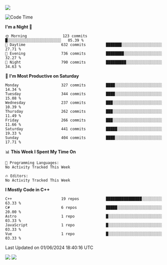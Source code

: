 ![](https://komarev.com/ghpvc/?username=lilpidgey&color=red)
<!--START_SECTION:waka-->
![Code Time](http://img.shields.io/badge/Code%20Time-1%2C491%20hrs%2018%20mins-blue)

**I'm a Night 🦉** 

```text
🌞 Morning                123 commits         █░░░░░░░░░░░░░░░░░░░░░░░░   05.39 % 
🌆 Daytime                632 commits         ███████░░░░░░░░░░░░░░░░░░   27.71 % 
🌃 Evening                736 commits         ████████░░░░░░░░░░░░░░░░░   32.27 % 
🌙 Night                  790 commits         █████████░░░░░░░░░░░░░░░░   34.63 % 
```
📅 **I'm Most Productive on Saturday** 

```text
Monday                   327 commits         ████░░░░░░░░░░░░░░░░░░░░░   14.34 % 
Tuesday                  344 commits         ████░░░░░░░░░░░░░░░░░░░░░   15.08 % 
Wednesday                237 commits         ███░░░░░░░░░░░░░░░░░░░░░░   10.39 % 
Thursday                 262 commits         ███░░░░░░░░░░░░░░░░░░░░░░   11.49 % 
Friday                   266 commits         ███░░░░░░░░░░░░░░░░░░░░░░   11.66 % 
Saturday                 441 commits         █████░░░░░░░░░░░░░░░░░░░░   19.33 % 
Sunday                   404 commits         ████░░░░░░░░░░░░░░░░░░░░░   17.71 % 
```


📊 **This Week I Spent My Time On** 

```text
💬 Programming Languages: 
No Activity Tracked This Week

🔥 Editors: 
No Activity Tracked This Week
```

**I Mostly Code in C++** 

```text
C++                      19 repos            ████████████████░░░░░░░░░   63.33 % 
C#                       6 repos             █████░░░░░░░░░░░░░░░░░░░░   20.00 % 
Astro                    1 repo              █░░░░░░░░░░░░░░░░░░░░░░░░   03.33 % 
JavaScript               1 repo              █░░░░░░░░░░░░░░░░░░░░░░░░   03.33 % 
Vue                      1 repo              █░░░░░░░░░░░░░░░░░░░░░░░░   03.33 % 
```




 Last Updated on 01/06/2024 18:40:16 UTC
<!--END_SECTION:waka-->
![](https://hit.yhype.me/github/profile?user_id=42968544)
![](https://komarev.com/ghpvc/?lilpidgey)
